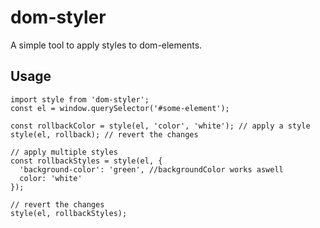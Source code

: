 # dom-styler
A simple tool to apply styles to dom-elements.

## Usage
```
import style from 'dom-styler';
const el = window.querySelector('#some-element');

const rollbackColor = style(el, 'color', 'white'); // apply a style
style(el, rollback); // revert the changes

// apply multiple styles
const rollbackStyles = style(el, {
  'background-color': 'green', //backgroundColor works aswell
  color: 'white'
});

// revert the changes
style(el, rollbackStyles);
```